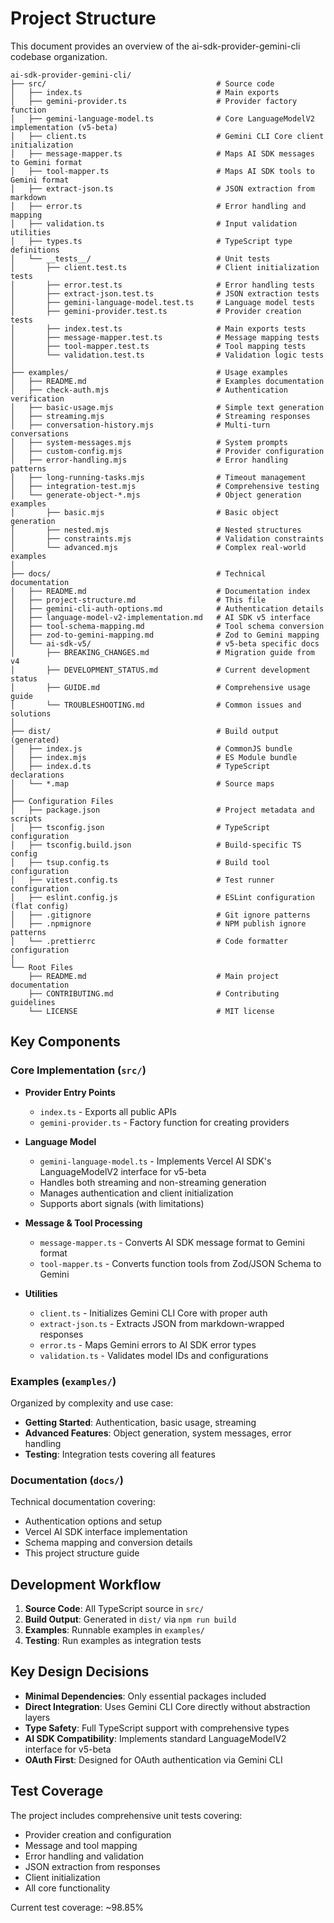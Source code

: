 # Project Structure

This document provides an overview of the ai-sdk-provider-gemini-cli codebase organization.

```
ai-sdk-provider-gemini-cli/
├── src/                                      # Source code
│   ├── index.ts                              # Main exports
│   ├── gemini-provider.ts                    # Provider factory function
│   ├── gemini-language-model.ts              # Core LanguageModelV2 implementation (v5-beta)
│   ├── client.ts                             # Gemini CLI Core client initialization
│   ├── message-mapper.ts                     # Maps AI SDK messages to Gemini format
│   ├── tool-mapper.ts                        # Maps AI SDK tools to Gemini format
│   ├── extract-json.ts                       # JSON extraction from markdown
│   ├── error.ts                              # Error handling and mapping
│   ├── validation.ts                         # Input validation utilities
│   ├── types.ts                              # TypeScript type definitions
│   └── __tests__/                            # Unit tests
│       ├── client.test.ts                    # Client initialization tests
│       ├── error.test.ts                     # Error handling tests
│       ├── extract-json.test.ts              # JSON extraction tests
│       ├── gemini-language-model.test.ts     # Language model tests
│       ├── gemini-provider.test.ts           # Provider creation tests
│       ├── index.test.ts                     # Main exports tests
│       ├── message-mapper.test.ts            # Message mapping tests
│       ├── tool-mapper.test.ts               # Tool mapping tests
│       └── validation.test.ts                # Validation logic tests
│
├── examples/                                 # Usage examples
│   ├── README.md                             # Examples documentation
│   ├── check-auth.mjs                        # Authentication verification
│   ├── basic-usage.mjs                       # Simple text generation
│   ├── streaming.mjs                         # Streaming responses
│   ├── conversation-history.mjs              # Multi-turn conversations
│   ├── system-messages.mjs                   # System prompts
│   ├── custom-config.mjs                     # Provider configuration
│   ├── error-handling.mjs                    # Error handling patterns
│   ├── long-running-tasks.mjs                # Timeout management
│   ├── integration-test.mjs                  # Comprehensive testing
│   └── generate-object-*.mjs                 # Object generation examples
│       ├── basic.mjs                         # Basic object generation
│       ├── nested.mjs                        # Nested structures
│       ├── constraints.mjs                   # Validation constraints
│       └── advanced.mjs                      # Complex real-world examples
│
├── docs/                                     # Technical documentation
│   ├── README.md                             # Documentation index
│   ├── project-structure.md                  # This file
│   ├── gemini-cli-auth-options.md            # Authentication details
│   ├── language-model-v2-implementation.md   # AI SDK v5 interface
│   ├── tool-schema-mapping.md                # Tool schema conversion
│   ├── zod-to-gemini-mapping.md              # Zod to Gemini mapping
│   └── ai-sdk-v5/                            # v5-beta specific docs
│       ├── BREAKING_CHANGES.md               # Migration guide from v4
│       ├── DEVELOPMENT_STATUS.md             # Current development status
│       ├── GUIDE.md                          # Comprehensive usage guide
│       └── TROUBLESHOOTING.md                # Common issues and solutions
│
├── dist/                                     # Build output (generated)
│   ├── index.js                              # CommonJS bundle
│   ├── index.mjs                             # ES Module bundle
│   ├── index.d.ts                            # TypeScript declarations
│   └── *.map                                 # Source maps
│
├── Configuration Files
│   ├── package.json                          # Project metadata and scripts
│   ├── tsconfig.json                         # TypeScript configuration
│   ├── tsconfig.build.json                   # Build-specific TS config
│   ├── tsup.config.ts                        # Build tool configuration
│   ├── vitest.config.ts                      # Test runner configuration
│   ├── eslint.config.js                      # ESLint configuration (flat config)
│   ├── .gitignore                            # Git ignore patterns
│   ├── .npmignore                            # NPM publish ignore patterns
│   └── .prettierrc                           # Code formatter configuration
│
└── Root Files
    ├── README.md                             # Main project documentation
    ├── CONTRIBUTING.md                       # Contributing guidelines
    └── LICENSE                               # MIT license

```

## Key Components

### Core Implementation (`src/`)

- **Provider Entry Points**
  - `index.ts` - Exports all public APIs
  - `gemini-provider.ts` - Factory function for creating providers

- **Language Model**
  - `gemini-language-model.ts` - Implements Vercel AI SDK's LanguageModelV2 interface for v5-beta
  - Handles both streaming and non-streaming generation
  - Manages authentication and client initialization
  - Supports abort signals (with limitations)

- **Message & Tool Processing**
  - `message-mapper.ts` - Converts AI SDK message format to Gemini format
  - `tool-mapper.ts` - Converts function tools from Zod/JSON Schema to Gemini

- **Utilities**
  - `client.ts` - Initializes Gemini CLI Core with proper auth
  - `extract-json.ts` - Extracts JSON from markdown-wrapped responses
  - `error.ts` - Maps Gemini errors to AI SDK error types
  - `validation.ts` - Validates model IDs and configurations

### Examples (`examples/`)

Organized by complexity and use case:
- **Getting Started**: Authentication, basic usage, streaming
- **Advanced Features**: Object generation, system messages, error handling
- **Testing**: Integration tests covering all features

### Documentation (`docs/`)

Technical documentation covering:
- Authentication options and setup
- Vercel AI SDK interface implementation
- Schema mapping and conversion details
- This project structure guide

## Development Workflow

1. **Source Code**: All TypeScript source in `src/`
2. **Build Output**: Generated in `dist/` via `npm run build`
3. **Examples**: Runnable examples in `examples/`
4. **Testing**: Run examples as integration tests

## Key Design Decisions

- **Minimal Dependencies**: Only essential packages included
- **Direct Integration**: Uses Gemini CLI Core directly without abstraction layers
- **Type Safety**: Full TypeScript support with comprehensive types
- **AI SDK Compatibility**: Implements standard LanguageModelV2 interface for v5-beta
- **OAuth First**: Designed for OAuth authentication via Gemini CLI

## Test Coverage

The project includes comprehensive unit tests covering:
- Provider creation and configuration
- Message and tool mapping
- Error handling and validation
- JSON extraction from responses
- Client initialization
- All core functionality

Current test coverage: ~98.85%